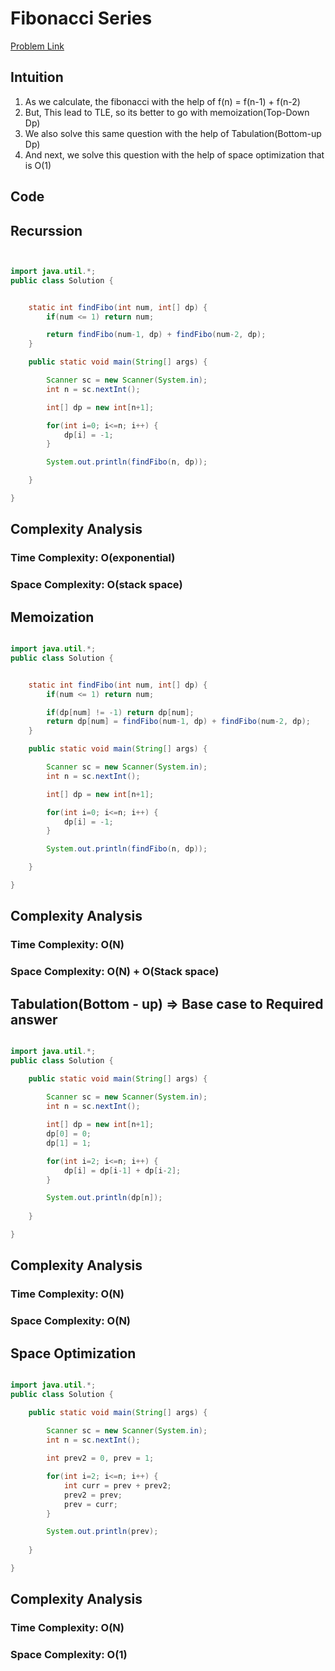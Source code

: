 # Fibonacci Series

[Problem Link](https://www.codingninjas.com/studio/problems/nth-fibonacci-number_74156?utm_source=striver&utm_medium=website&utm_campaign=a_zcoursetuf&leftPanelTabValue=PROBLEM)

## Intuition

1. As we calculate, the fibonacci with the help of f(n) = f(n-1) + f(n-2)
2. But, This lead to TLE, so its better to go with memoization(Top-Down Dp)
3. We also solve this same question with the help of Tabulation(Bottom-up Dp)
4. And next, we solve this question with the help of space optimization that is O(1)

## Code

## Recurssion

```Java


import java.util.*;
public class Solution {


	static int findFibo(int num, int[] dp) {
		if(num <= 1) return num;

		return findFibo(num-1, dp) + findFibo(num-2, dp);
	}

	public static void main(String[] args) {

		Scanner sc = new Scanner(System.in);
		int n = sc.nextInt();

		int[] dp = new int[n+1];

		for(int i=0; i<=n; i++) {
			dp[i] = -1;
		}

		System.out.println(findFibo(n, dp));

	}

}

```

## Complexity Analysis

### Time Complexity: O(exponential)

### Space Complexity: O(stack space)

## Memoization

```Java

import java.util.*;
public class Solution {


	static int findFibo(int num, int[] dp) {
		if(num <= 1) return num;

		if(dp[num] != -1) return dp[num];
		return dp[num] = findFibo(num-1, dp) + findFibo(num-2, dp);
	}

	public static void main(String[] args) {

		Scanner sc = new Scanner(System.in);
		int n = sc.nextInt();

		int[] dp = new int[n+1];

		for(int i=0; i<=n; i++) {
			dp[i] = -1;
		}

		System.out.println(findFibo(n, dp));

	}

}

```

## Complexity Analysis

### Time Complexity: O(N)

### Space Complexity: O(N) + O(Stack space)

## Tabulation(Bottom - up) => Base case to Required answer

```Java

import java.util.*;
public class Solution {

	public static void main(String[] args) {
		
		Scanner sc = new Scanner(System.in);
		int n = sc.nextInt();

		int[] dp = new int[n+1];
		dp[0] = 0;
		dp[1] = 1;

		for(int i=2; i<=n; i++) {
			dp[i] = dp[i-1] + dp[i-2];
		}

		System.out.println(dp[n]);
		
	}

}


```

## Complexity Analysis

### Time Complexity: O(N)

### Space Complexity: O(N)



## Space Optimization

```Java

import java.util.*;
public class Solution {

	public static void main(String[] args) {
		
		Scanner sc = new Scanner(System.in);
		int n = sc.nextInt();

		int prev2 = 0, prev = 1;

		for(int i=2; i<=n; i++) {
			int curr = prev + prev2;
			prev2 = prev;
			prev = curr;
		}

		System.out.println(prev);
		
	}

}
```

## Complexity Analysis

### Time Complexity: O(N)

### Space Complexity: O(1)